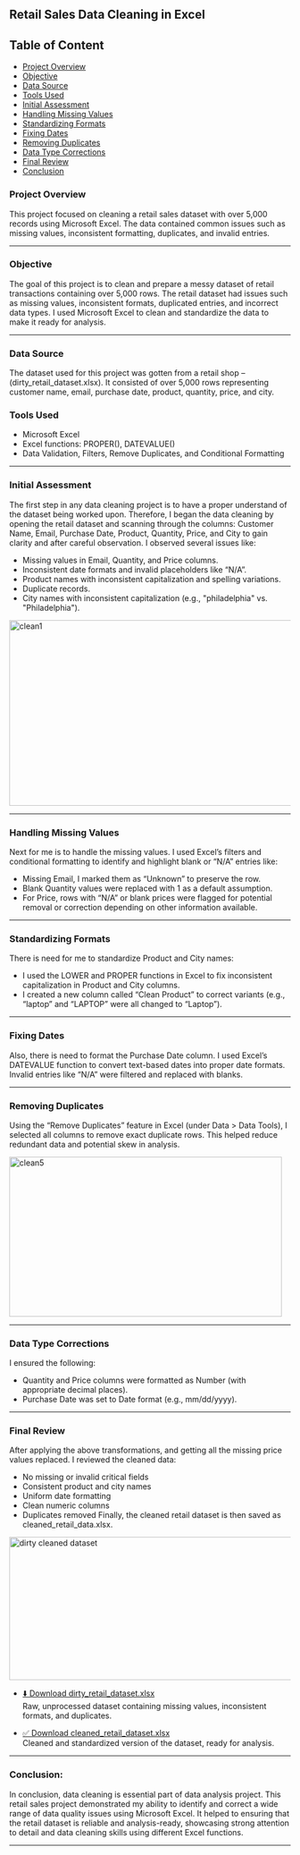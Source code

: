 ## Retail Sales Data Cleaning in Excel

## Table of Content
- [Project Overview](#project-overview)
- [Objective](#objective)
- [Data Source](#data-source)
- [Tools Used](#tools-used)
- [Initial Assessment](#initial-assessment)
- [Handling Missing Values](#handling-missing-values)
- [Standardizing Formats](#standardizing-formats)
- [Fixing Dates](#fixing-dates)
- [Removing Duplicates](#removing-duplicates)
- [Data Type Corrections](#data-type-corrections)
- [Final Review](#final-review)
- [Conclusion](#conclusion)

  
### Project Overview
This project focused on cleaning a retail sales dataset with over 5,000 records using Microsoft Excel. The data contained common issues such as missing values, inconsistent formatting, duplicates, and invalid entries.

---
### Objective
The goal of this project is to clean and prepare a messy dataset of retail transactions containing over 5,000 rows. The retail dataset had issues such as missing values, inconsistent formats, duplicated entries, and incorrect data types. I used Microsoft Excel to clean and standardize the data to make it ready for analysis.

---
### Data Source
The dataset used for this project was gotten from a retail shop – (dirty_retail_dataset.xlsx). It consisted of over 5,000 rows representing customer name, email, purchase date, product, quantity, price, and city.

### Tools Used
- Microsoft Excel
- Excel functions: PROPER(), DATEVALUE()
- Data Validation, Filters, Remove Duplicates, and Conditional Formatting

---
### Initial Assessment
The first step in any data cleaning project is to have a proper understand of the dataset being worked upon.  Therefore, I began the data cleaning by opening the retail dataset and scanning through the columns: Customer Name, Email, Purchase Date, Product, Quantity, Price, and City to gain clarity and after careful observation. I observed several issues like:
- Missing values in Email, Quantity, and Price columns.
- Inconsistent date formats and invalid placeholders like “N/A”.
- Product names with inconsistent capitalization and spelling variations.
- Duplicate records.
- City names with inconsistent capitalization (e.g., "philadelphia" vs. "Philadelphia").

<img width="622" height="332" alt="clean1" src="https://github.com/user-attachments/assets/0ec77ee7-0a3b-4ddf-89f2-60b203ef353e" />

---
### Handling Missing Values
Next for me is to handle the missing values.  I used Excel’s filters and conditional formatting to identify and highlight blank or “N/A” entries like:
- Missing Email, I marked them as “Unknown” to preserve the row.
- Blank Quantity values were replaced with 1 as a default assumption.
- For Price, rows with “N/A” or blank prices were flagged for potential removal or correction depending on other information available.

---
### Standardizing Formats
There is need for me to standardize Product and City names:
- I used the LOWER and PROPER functions in Excel to fix inconsistent capitalization in Product and City columns.
- I created a new column called “Clean Product” to correct variants (e.g., “laptop” and “LAPTOP” were all changed to “Laptop”).

---
### Fixing Dates
Also, there is need to format the Purchase Date column.  I used Excel’s DATEVALUE function to convert text-based dates into proper date formats. Invalid entries like “N/A” were filtered and replaced with blanks.

---
### Removing Duplicates
Using the “Remove Duplicates” feature in Excel (under Data > Data Tools), I selected all columns to remove exact duplicate rows. This helped reduce redundant data and potential skew in analysis.

<img width="488" height="286" alt="clean5" src="https://github.com/user-attachments/assets/efebb766-ae44-4a62-aeba-49d7638756fe" />

---
### Data Type Corrections
I ensured the following:
- Quantity and Price columns were formatted as Number (with appropriate decimal places).
- Purchase Date was set to Date format (e.g., mm/dd/yyyy).

---
### Final Review
After applying the above transformations, and getting all the missing price values replaced. I reviewed the cleaned data:
- No missing or invalid critical fields
- Consistent product and city names
- Uniform date formatting
- Clean numeric columns
- Duplicates removed
Finally, the cleaned retail dataset is then saved as cleaned_retail_data.xlsx.

<img width="596" height="256" alt="dirty   cleaned dataset" src="https://github.com/user-attachments/assets/0ccbdd25-11b0-4d03-8cd7-b35b9836b19e" />

- [⬇️ Download dirty_retail_dataset.xlsx](./dirty_retail_dataset.xlsx)  
  Raw, unprocessed dataset containing missing values, inconsistent formats, and duplicates.

- [✅ Download cleaned_retail_dataset.xlsx](./cleaned_retail_dataset.xlsx)  
  Cleaned and standardized version of the dataset, ready for analysis.

---
### Conclusion:
In conclusion, data cleaning is essential part of data analysis project. This retail sales project demonstrated my ability to identify and correct a wide range of data quality issues using Microsoft Excel. It helped to ensuring that the retail dataset is reliable and analysis-ready, showcasing strong attention to detail and data cleaning skills using different Excel functions.

---


